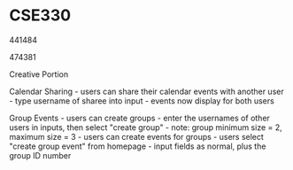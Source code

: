 # CSE330
441484

474381

Creative Portion

Calendar Sharing
    - users can share their calendar events with another user
        - type username of sharee into input
        - events now display for both users


Group Events
    - users can create groups
        - enter the usernames of other users in inputs, then select "create group"
        - note: group minimum size = 2, maximum size = 3
    - users can create events for groups
        - users select "create group event" from homepage
        - input fields as normal, plus the group ID number